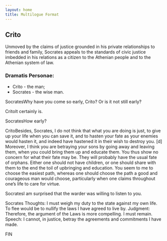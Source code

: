 ```yaml
---
layout: home
title: Multilogue Format
---
```


<div class="multilogue-container">
  <h2 class="multilogue-title">Crito</h2>

  <p class="multilogue-introduction">
    Unmoved by the claims of justice grounded in his private relationships to friends and family, Socrates appeals to the standards of civic justice imbedded in his relations as a citizen to the Athenian people and to the Athenian system of law.
  </p>

  <div class="dramatis-personae">
    <h3>Dramatis Personae:</h3>
    <ul>
      <li><span class="name">Crito</span> - the man;</li>
      <li><span class="name">Socrates</span> - the wise man.</li>
    </ul>
  </div>

  <div class="conversation">
    <p class="utterance">
      <span class="speaker">Socrates</span>Why have you come so early, Crito? Or is it not still early?
    </p>
    <p class="utterance">
      <span class="speaker">Crito</span>It certainly is.
    </p>
    <p class="utterance">
      <span class="speaker">Socrates</span>How early?
    </p>
    <p class="utterance">
      <span class="speaker">Crito</span>Besides, Socrates, I do not think that what you are doing is just, to give up your life when you can save it, and to hasten your fate as your enemies would hasten it, and indeed have hastened it in their wish to destroy you. [d] Moreover, I think you are betraying your sons by going away and leaving them, when you could bring them up and educate them. You thus show no concern for what their fate may be. They will probably have the usual fate of orphans. Either one should not have children, or one should share with them to the end the toil of upbringing and education. You seem to me to choose the easiest path, whereas one should choose the path a good and courageous man would choose, particularly when one claims throughout one’s life to care for virtue.
    </p>
    <p class="utterance">
      <span class="speaker">Socrates</span>I am surprised that the warder was willing to listen to you.
    </p>
    <p class="utterance">
      <span class="speaker">Socrates</span>
      <span class="part-label">Thoughts:</span> I must weigh my duty to the state against my own life. To flee would be to nullify the laws I have agreed to live by.
      <span class="part-label">Judgment:</span> Therefore, the argument of the Laws is more compelling. I must remain.
      <span class="part-label">Speech:</span> I cannot, in justice, betray the agreements and commitments I have made.
    </p>
  </div>
  <p class="multilogue-end">FIN</p>
</div>